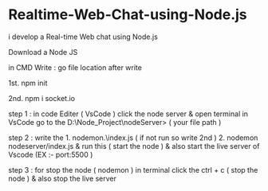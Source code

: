 # Realtime-Web-Chat-using-Node.js
i develop a Real-time Web chat using Node.js

Download a Node JS 

in CMD Write : 
go file location after write 

1st. npm init

2nd. npm i socket.io


step 1 : in code Editer ( VsCode ) click the node server & open terminal in VsCode go to the D:\Node_Project\nodeServer> ( your file path ) 

step 2 : write the 1. nodemon.\index.js ( if not run so write 2nd )
                   2. nodemon nodeserver/index.js 
        & run this ( start the node ) & also start the live server of Vscode (EX :- port:5500 )

step 3 : for stop the node ( nodemon ) in terminal click the ctrl + c ( stop the node ) & also stop the live server
